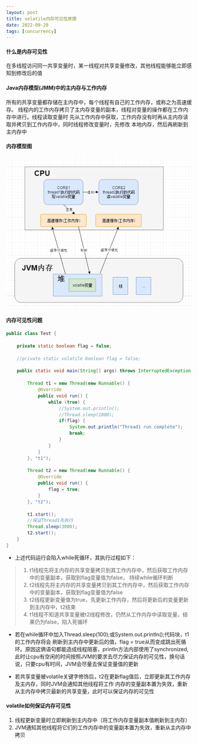 ```yaml
---
layout: post
title: volatile内存可见性原理
date: 2022-09-20
tags: [concurrency]
---
```


#### 什么是内存可见性
在多线程访问同一共享变量时，某一线程对共享变量修改，其他线程能够能立即感知到修改后的值

#### Java内存模型(JMM)中的主内存与工作内存
所有的共享变量都存储在主内存中，每个线程有自己的工作内存，或称之为高速缓存。
线程内的工作内存拷贝了主内存变量的副本，线程对变量的操作都在工作内存中进行。线程读取变量时
先从工作内存中获取，工作内存没有时再从主内存读取并拷贝到工作内存中，同时线程修改变量时，先修改
本地内存，然后再刷新到主内存中

#### 内存模型图
![内存模型图](/images/volatile-memory.png)

#### 内存可见性问题
```java
public class Test {

    private static boolean flag = false;

    //private static volatile boolean flag = false;

    public static void main(String[] args) throws InterruptedException {

        Thread t1 = new Thread(new Runnable() {
            @Override
            public void run() {
                while (true) {
                    //System.out.println();
                    //Thread.sleep(1000);
                    if(flag) {
                        System.out.println("Thread1 run complete");
                        break;
                    }
                }
            }
        }, "t1");

        Thread t2 = new Thread(new Runnable() {
            @Override
            public void run() {
                flag = true;
            }
        }, "t2");

        t1.start();
        //保证Thread1先执行
        Thread.sleep(3000);
        t2.start();
    }
}
```
- 上述代码运行会陷入while死循环，其执行过程如下：
>1. t1线程先将主内存的共享变量拷贝到其工作内存中，然后获取工作内存中的变量副本，获取到flag变量值为false， 持续while循环判断
>2. t2线程先将主内存的共享变量拷贝到其工作内存中，然后获取工作内存中的变量副本，获取到flag变量值为false
>3. t2线程更新变量值为true，先更新工作内存，然后将更新后的变量更新到主内存中，t2结束
>4. t1线程不知道共享变量被t2线程修改，仍然从工作内存中读取变量，结果仍为false，陷入死循环

- 若在while循环中加入Thread.sleep(100);或System.out.println();代码块，t1的工作内存将会
刷新到主内存中更新后的值，flag = true从而变成跳出死循环。原因这俩语句都能造成线程阻塞，println方法内部使用了synchronized,
此时让cpu有空闲的时间按照JVM的要求去尽力保证内存的可见性，换句话说，只要cpu有时间，JVM会尽量去保证变量值的更新

- 若共享变量被volatile关键字修饰后，t2在更新flag值后，立即更新其工作内存及主内存，同时JVM会通知其他线程将工作
内存的变量副本置为失效，重新从主内存中拷贝最新的共享变量，此时可以保证内存的可见性

#### volatile如何保证内存可见性
1. 线程更新变量时立即刷新到主内存中（将工作内存变量副本值刷新到主内存）
2. JVM通知其他线程将它们的工作内存中的变量副本置为失效，重新从主内存中拷贝

